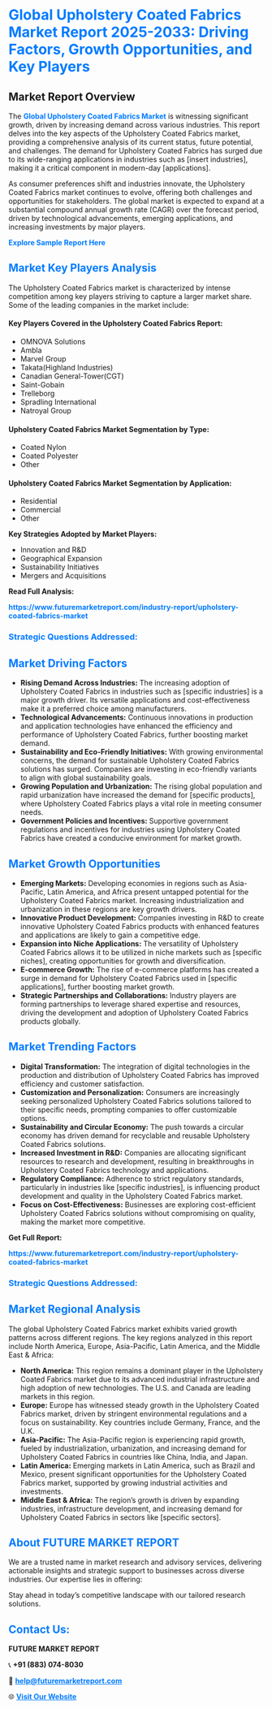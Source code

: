 <h1 style="color: #007BFF;">Global Upholstery Coated Fabrics Market Report 2025-2033: Driving Factors, Growth Opportunities, and Key Players</h1>

<section id="overview">
<h2>Market Report Overview</h2>
<p>The <a href="https://www.futuremarketreport.com/industry-report/upholstery-coated-fabrics-market" style="color: #007BFF; text-decoration: none;"><strong>Global Upholstery Coated Fabrics Market</strong></a> is witnessing significant growth, driven by increasing demand across various industries. This report delves into the key aspects of the Upholstery Coated Fabrics market, providing a comprehensive analysis of its current status, future potential, and challenges. The demand for Upholstery Coated Fabrics has surged due to its wide-ranging applications in industries such as [insert industries], making it a critical component in modern-day [applications].</p>
<p>As consumer preferences shift and industries innovate, the Upholstery Coated Fabrics market continues to evolve, offering both challenges and opportunities for stakeholders. The global market is expected to expand at a substantial compound annual growth rate (CAGR) over the forecast period, driven by technological advancements, emerging applications, and increasing investments by major players.</p>
</section>

<section id="overview">
<p><a href="https://www.futuremarketreport.com/request-sample/reportId=61910" style="color: #007BFF; text-decoration: none;"><strong>Explore Sample Report Here</strong></a></p>
</section>

<section id="key-players">
<h2 style="color: #007BFF;">Market Key Players Analysis</h2>
<p>The Upholstery Coated Fabrics market is characterized by intense competition among key players striving to capture a larger market share. Some of the leading companies in the market include:</p>
<h4>Key Players Covered in the Upholstery Coated Fabrics Report:</h4>
<ul><li>OMNOVA Solutions</li><li>Ambla</li><li>Marvel Group</li><li>Takata(Highland Industries)</li><li>Canadian General-Tower(CGT)</li><li>Saint-Gobain</li><li>Trelleborg</li><li>Spradling International</li><li>Natroyal Group</li></ul>
<h4>Upholstery Coated Fabrics Market Segmentation by Type:</h4>
<ul><li>Coated Nylon</li><li>Coated Polyester</li><li>Other</li></ul>

<h4>Upholstery Coated Fabrics Market Segmentation by Application:</h4>
<ul><li>Residential</li><li>Commercial</li><li>Other</li></ul>
<p><strong>Key Strategies Adopted by Market Players:</strong></p>
<ul>
<li>Innovation and R&D</li>
<li>Geographical Expansion</li>
<li>Sustainability Initiatives</li>
<li>Mergers and Acquisitions</li>
</ul>
</section>

<section>
<p><strong>Read Full Analysis: </strong></p><a href="https://www.futuremarketreport.com/industry-report/upholstery-coated-fabrics-market" style="color: #007BFF; text-decoration: none;"><strong>https://www.futuremarketreport.com/industry-report/upholstery-coated-fabrics-market</strong></a>
<h3 style="color: #007BFF;">Strategic Questions Addressed:</h3>
</section>

<section id="driving-factors">
<h2 style="color: #007BFF;">Market Driving Factors</h2>
<ul>
<li><strong>Rising Demand Across Industries:</strong> The increasing adoption of Upholstery Coated Fabrics in industries such as [specific industries] is a major growth driver. Its versatile applications and cost-effectiveness make it a preferred choice among manufacturers.</li>
<li><strong>Technological Advancements:</strong> Continuous innovations in production and application technologies have enhanced the efficiency and performance of Upholstery Coated Fabrics, further boosting market demand.</li>
<li><strong>Sustainability and Eco-Friendly Initiatives:</strong> With growing environmental concerns, the demand for sustainable Upholstery Coated Fabrics solutions has surged. Companies are investing in eco-friendly variants to align with global sustainability goals.</li>
<li><strong>Growing Population and Urbanization:</strong> The rising global population and rapid urbanization have increased the demand for [specific products], where Upholstery Coated Fabrics plays a vital role in meeting consumer needs.</li>
<li><strong>Government Policies and Incentives:</strong> Supportive government regulations and incentives for industries using Upholstery Coated Fabrics have created a conducive environment for market growth.</li>
</ul>
</section>

<section id="growth-opportunities">
<h2 style="color: #007BFF;">Market Growth Opportunities</h2>
<ul>
<li><strong>Emerging Markets:</strong> Developing economies in regions such as Asia-Pacific, Latin America, and Africa present untapped potential for the Upholstery Coated Fabrics market. Increasing industrialization and urbanization in these regions are key growth drivers.</li>
<li><strong>Innovative Product Development:</strong> Companies investing in R&D to create innovative Upholstery Coated Fabrics products with enhanced features and applications are likely to gain a competitive edge.</li>
<li><strong>Expansion into Niche Applications:</strong> The versatility of Upholstery Coated Fabrics allows it to be utilized in niche markets such as [specific niches], creating opportunities for growth and diversification.</li>
<li><strong>E-commerce Growth:</strong> The rise of e-commerce platforms has created a surge in demand for Upholstery Coated Fabrics used in [specific applications], further boosting market growth.</li>
<li><strong>Strategic Partnerships and Collaborations:</strong> Industry players are forming partnerships to leverage shared expertise and resources, driving the development and adoption of Upholstery Coated Fabrics products globally.</li>
</ul>
</section>

<section id="trending-factors">
<h2 style="color: #007BFF;">Market Trending Factors</h2>
<ul>
<li><strong>Digital Transformation:</strong> The integration of digital technologies in the production and distribution of Upholstery Coated Fabrics has improved efficiency and customer satisfaction.</li>
<li><strong>Customization and Personalization:</strong> Consumers are increasingly seeking personalized Upholstery Coated Fabrics solutions tailored to their specific needs, prompting companies to offer customizable options.</li>
<li><strong>Sustainability and Circular Economy:</strong> The push towards a circular economy has driven demand for recyclable and reusable Upholstery Coated Fabrics solutions.</li>
<li><strong>Increased Investment in R&D:</strong> Companies are allocating significant resources to research and development, resulting in breakthroughs in Upholstery Coated Fabrics technology and applications.</li>
<li><strong>Regulatory Compliance:</strong> Adherence to strict regulatory standards, particularly in industries like [specific industries], is influencing product development and quality in the Upholstery Coated Fabrics market.</li>
<li><strong>Focus on Cost-Effectiveness:</strong> Businesses are exploring cost-efficient Upholstery Coated Fabrics solutions without compromising on quality, making the market more competitive.</li>
</ul>
</section>

<section>
<p><strong>Get Full Report: </strong></p><a href="https://www.futuremarketreport.com/industry-report/upholstery-coated-fabrics-market" style="color: #007BFF; text-decoration: none;"><strong>https://www.futuremarketreport.com/industry-report/upholstery-coated-fabrics-market</strong></a>
<h3 style="color: #007BFF;">Strategic Questions Addressed:</h3>
</section>


<section id="regional-analysis">
<h2 style="color: #007BFF;">Market Regional Analysis</h2>
<p>The global Upholstery Coated Fabrics market exhibits varied growth patterns across different regions. The key regions analyzed in this report include North America, Europe, Asia-Pacific, Latin America, and the Middle East & Africa:</p>
<ul>
<li><strong>North America:</strong> This region remains a dominant player in the Upholstery Coated Fabrics market due to its advanced industrial infrastructure and high adoption of new technologies. The U.S. and Canada are leading markets in this region.</li>
<li><strong>Europe:</strong> Europe has witnessed steady growth in the Upholstery Coated Fabrics market, driven by stringent environmental regulations and a focus on sustainability. Key countries include Germany, France, and the U.K.</li>
<li><strong>Asia-Pacific:</strong> The Asia-Pacific region is experiencing rapid growth, fueled by industrialization, urbanization, and increasing demand for Upholstery Coated Fabrics in countries like China, India, and Japan.</li>
<li><strong>Latin America:</strong> Emerging markets in Latin America, such as Brazil and Mexico, present significant opportunities for the Upholstery Coated Fabrics market, supported by growing industrial activities and investments.</li>
<li><strong>Middle East & Africa:</strong> The region’s growth is driven by expanding industries, infrastructure development, and increasing demand for Upholstery Coated Fabrics in sectors like [specific sectors].</li>
</ul>
</section>

<footer>
<h2 style="color: #007BFF;">About FUTURE MARKET REPORT</h2>
<p>We are a trusted name in market research and advisory services, delivering actionable insights and strategic support to businesses across diverse industries. Our expertise lies in offering:</p>

<p>Stay ahead in today’s competitive landscape with our tailored research solutions.</p>

<h2 style="color: #007BFF;">Contact Us:</h2>
<p><strong>FUTURE MARKET REPORT</strong></p>
<p>📞 <strong>+91 (883) 074-8030</strong></p>
<p>📧 <strong><a href="mailto:help@futuremarketreport.com" style="color: #007BFF;">help@futuremarketreport.com</a></strong></p>
<p>🌐 <strong><a href="https://www.futuremarketreport.com/" style="color: #007BFF;">Visit Our Website</a></strong></p>
</footer>